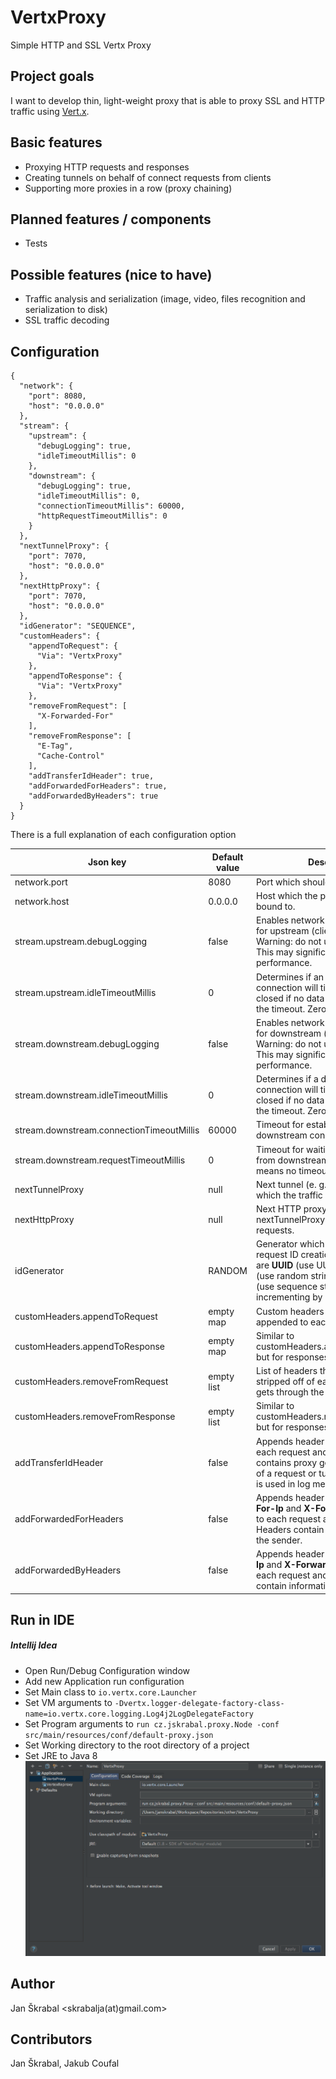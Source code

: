 # VertxProxy
Simple HTTP and SSL Vertx Proxy

## Project goals
I want to develop thin, light-weight proxy that is able to proxy SSL and HTTP traffic using [Vert.x](http://vertx.io/).

## Basic features
- Proxying HTTP requests and responses
- Creating tunnels on behalf of connect requests from clients
- Supporting more proxies in a row (proxy chaining)

## Planned features / components 
- Tests

## Possible features (nice to have)
- Traffic analysis and serialization (image, video, files recognition and serialization to disk)
- SSL traffic decoding

## Configuration
```
{
  "network": {
    "port": 8080,
    "host": "0.0.0.0"
  },
  "stream": {
    "upstream": {
      "debugLogging": true,
      "idleTimeoutMillis": 0
    },
    "downstream": {
      "debugLogging": true,
      "idleTimeoutMillis": 0,
      "connectionTimeoutMillis": 60000,
      "httpRequestTimeoutMillis": 0
    }
  },
  "nextTunnelProxy": {
    "port": 7070,
    "host": "0.0.0.0"
  },
  "nextHttpProxy": {
    "port": 7070,
    "host": "0.0.0.0"
  },
  "idGenerator": "SEQUENCE",
  "customHeaders": {
    "appendToRequest": {
      "Via": "VertxProxy"
    },
    "appendToResponse": {
      "Via": "VertxProxy"
    },
    "removeFromRequest": [
      "X-Forwarded-For"
    ],
    "removeFromResponse": [
      "E-Tag",
      "Cache-Control"
    ],
    "addTransferIdHeader": true,
    "addForwardedForHeaders": true,
    "addForwardedByHeaders": true
  }
}
```
There is a full explanation of each configuration option

|Json key|Default value|Description|
|---|---|---|
|network.port|8080|Port which should be proxied.|
|network.host|0.0.0.0|Host which the proxy should be bound to.|
|stream.upstream.debugLogging|false|Enables network layer debug logging for upstream (client -> proxy). Warning: do not use in production. This may significantly decrease performance.|
|stream.upstream.idleTimeoutMillis|0|Determines if an upstream connection will timeout and be closed if no data is received within the timeout. Zero means no timeout.|
|stream.downstream.debugLogging|false|Enables network layer debug logging for downstream (proxy -> server). Warning: do not use in production. This may significantly decrease performance.|
|stream.downstream.idleTimeoutMillis|0|Determines if a downstream connection will timeout and be closed if no data is received within the timeout. Zero means no timeout.|
|stream.downstream.connectionTimeoutMillis|60000|Timeout for establishing the downstream connection.|
|stream.downstream.requestTimeoutMillis|0|Timeout for waiting on the initial data from downstream request. Zero means no timeout.|
|nextTunnelProxy|null|Next tunnel (e. g. SSL) proxy to which the traffic should be proxied.|
|nextHttpProxy|null|Next HTTP proxy, similar to nextTunnelProxy but for HTTP requests.|
|idGenerator|RANDOM|Generator which should be used for request ID creation. Possible values are **UUID** (use UUIDs), **RANDOM** (use random strings) of **SEQUENCE** (use sequence starting from 1 and incrementing by 1 for each ID).|
|customHeaders.appendToRequest|empty map|Custom headers that should be appended to each request.|
|customHeaders.appendToResponse|empty map|Similar to customHeaders.appendToRequest but for responses.|
|customHeaders.removeFromRequest|empty list|List of headers that should be stripped off of each request that gets through the proxy.|
|customHeaders.removeFromResponse|empty list|Similar to customHeaders.removeFromRequest but for responses.|
|addTransferIdHeader|false|Appends header **X-Transfer-Id** to each request and response. Header contains proxy generated identifier of a request or tunnel. The same ID is used in log messages.|
|addForwardedForHeaders|false|Appends header **X-Forwarded-For-Ip** and **X-Forwarded-For-Port** to each request and response. Headers contain information about the sender.|
|addForwardedByHeaders|false|Appends header **X-Forwarded-By-Ip** and **X-Forwarded-By-Port** to each request and response. Headers contain information about proxy.|

## Run in IDE
##### Intellij Idea
- Open Run/Debug Configuration window
- Add new Application run configuration
- Set Main class to `io.vertx.core.Launcher`
- Set VM arguments to `-Dvertx.logger-delegate-factory-class-name=io.vertx.core.logging.Log4j2LogDelegateFactory`
- Set Program arguments to `run cz.jskrabal.proxy.Node -conf src/main/resources/conf/default-proxy.json`
- Set Working directory to the root directory of a project
- Set JRE to Java 8
![Run configuration for IntelliJ Idea](/documentation/readme/RunConfigExampleIdea.png?raw=true "configuration example")

## Author
Jan Škrabal <skrabalja(at)gmail.com>

## Contributors
Jan Škrabal, Jakub Coufal
